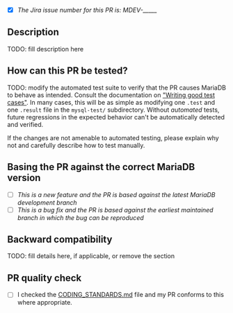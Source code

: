 <!--
Thank you for contributing to the MariaDB Server repository!

You can help us review your changes faster by filling this template <3

If you have any questions related to MariaDB or you just want to
hang out and meet other community members, please join us on
https://mariadb.zulipchat.com/ .
-->

<!--
If you've already identified a https://jira.mariadb.org/ issue
that seems to track this bug/feature, please add its number below.
-->
- [x] *The Jira issue number for this PR is: MDEV-_____*

<!--
An amazing description should answer some questions like:
1. What problem is the patch trying to solve?
2. If some output changed, what was it looking like before
   the change and how it's looking with this patch applied
3. Do you think this patch might introduce side-effects in
   other parts of the server?
-->
## Description
TODO: fill description here

## How can this PR be tested?

TODO: modify the automated test suite to verify that the PR causes MariaDB to
behave as intended. Consult the documentation on
["Writing good test cases"](https://mariadb.org/get-involved/getting-started-for-developers/writing-good-test-cases-mariadb-server).
In many cases, this will be as simple as modifying one `.test` and one `.result`
file in the `mysql-test/` subdirectory. Without _automated_ tests, future regressions
in the expected behavior can't be automatically detected and verified.

If the changes are not amenable to automated testing, please explain why not and
carefully describe how to test manually.

<!--
Tick one of the following boxes [x] to help us understand
if the base branch for the PR is correct
(Currently the earliest maintained branch is 10.3)
-->
## Basing the PR against the correct MariaDB version
- [ ] *This is a new feature and the PR is based against the latest MariaDB development branch*
- [ ] *This is a bug fix and the PR is based against the earliest maintained branch in which the bug can be reproduced*

<!--
You might consider answering some questions like:
1. Does this affect the on-disk format used by MariaDB?
2. Does this change any behavior experienced by a user
   who upgrades from a version prior to this patch?
3. Would a user be able to start MariaDB on a datadir
   created prior to your fix?
-->
## Backward compatibility
TODO: fill details here, if applicable, or remove the section

## PR quality check
- [ ] I checked the [CODING_STANDARDS.md](https://github.com/MariaDB/server/blob/11.0/CODING_STANDARDS.md) file and my PR conforms to this where appropriate.
